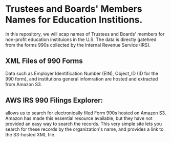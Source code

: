 # Trustees and Boards' Members Names for Education Institions. 
 
In this repository, we will scap names of Trustees and Boards' members for non-profit education instituions in the U.S. The data is directly gatehred from the forms 990s collected by the Internal Revenue Service (IRS).  

## XML Files of 990 Forms

Data such as Employer Identification Number (EIN), Object_ID (ID for the 990 form), and institutions general infomration are hosted and extracted from Amazon S3. 
## AWS IRS 990 Filings Explorer: 
allows us to search for electronically filed Form 990s hosted on Amazon S3. Amazon has made this essential resource available, but they have not provided an easy way to search the records. This very simple site lets you search for these records by the organization's name, and provides a link to the S3-hosted XML file.
